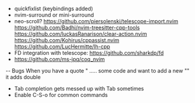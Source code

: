 


- quickfixlist (keybindings added)
- nvim-surround or mini-surround
- neo-scroll?
https://github.com/piersolenski/telescope-import.nvim
https://github.com/Badhi/nvim-treesitter-cpp-tools
https://github.com/luckasRanarison/clear-action.nvim
https://github.com/Kohirus/cppassist.nvim
https://github.com/LucHermitte/lh-cpp
- FD integration with telescope: https://github.com/sharkdp/fd
- https://github.com/ms-jpq/coq_nvim




-- Bugs
When you have a quote " ..... some code and want to add a new "" it adds double
- Tab completion gets messed up with Tab sometimes
- Enable C-S-o for common commands
